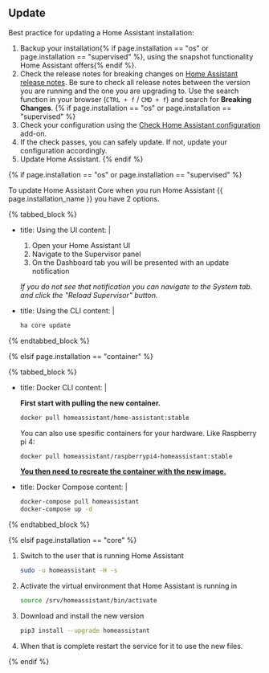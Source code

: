 ## Update

Best practice for updating a Home Assistant installation:

1. Backup your installation{% if page.installation == "os" or page.installation == "supervised" %}, using the snapshot functionality Home Assistant offers{% endif %}.
1. Check the release notes for breaking changes on [Home Assistant release notes](https://github.com/home-assistant/home-assistant/releases). Be sure to check all release notes between the version you are running and the one you are upgrading to. Use the search function in your browser (`CTRL + f` / `CMD + f`) and search for **Breaking Changes**.
{% if page.installation == "os" or page.installation == "supervised" %}
1. Check your configuration using the [Check Home Assistant configuration](/addons/check_config/) add-on.
1. If the check passes, you can safely update. If not, update your configuration accordingly.
1. Update Home Assistant.
{% endif %}

{% if page.installation == "os" or page.installation == "supervised" %}

To update Home Assistant Core when you run Home Assistant {{ page.installation_name }} you have 2 options.

{% tabbed_block %}

- title: Using the UI
  content: |

    1. Open your Home Assistant UI
    2. Navigate to the Supervisor panel
    3. On the Dashboard tab you will be presented with an update notification

    _If you do not see that notification you can navigate to the System tab. and click the "Reload Supervisor" button._

- title: Using the CLI
  content: |

    ```bash
    ha core update
    ```

{% endtabbed_block %}

{% elsif page.installation == "container" %}

{% tabbed_block %}

- title: Docker CLI
  content: |

    **First start with pulling the new container.**

    ```bash
    docker pull homeassistant/home-assistant:stable
    ```

    You can also use spesific containers for your hardware. Like Raspberry pi 4:

    ```bash
    docker pull homeassistant/raspberrypi4-homeassistant:stable
    ```

    **[You then need to recreate the container with the new image.](/getting-started)**

- title: Docker Compose
  content: |

    ```bash
    docker-compose pull homeassistant
    docker-compose up -d
    ```

{% endtabbed_block %}

{% elsif page.installation == "core" %}

1. Switch to the user that is running Home Assistant

    ```bash
    sudo -u homeassistant -H -s
    ```

2. Activate the virtual environment that Home Assistant is running in

    ```bash
    source /srv/homeassistant/bin/activate
    ```

3. Download and install the new version

    ```bash
    pip3 install --upgrade homeassistant
    ```

4. When that is complete restart the service for it to use the new files.

{% endif %}
